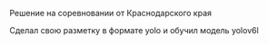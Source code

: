 Решение на соревновании от Краснодарского края

Сделал свою разметку в формате yolo и обучил модель yolov6l
